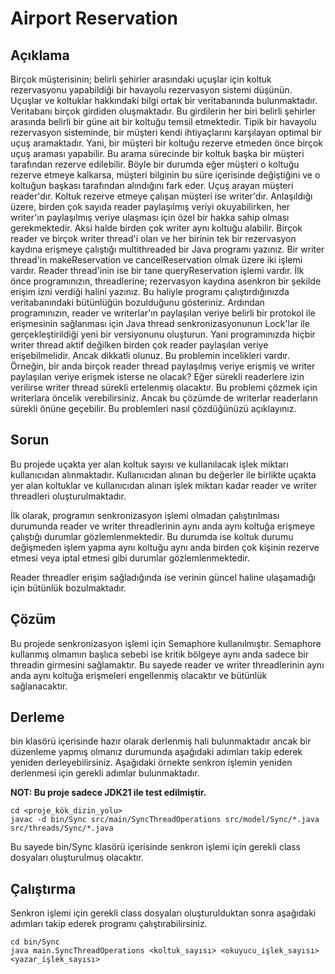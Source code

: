 # Airport Reservation

## Açıklama
Birçok müşterisinin; belirli şehirler arasındaki uçuşlar için koltuk rezervasyonu yapabildiği bir
havayolu rezervasyon sistemi düşünün. Uçuşlar ve koltuklar hakkındaki bilgi ortak bir veritabanında
bulunmaktadır. Veritabanı birçok girdiden oluşmaktadır. Bu girdilerin her biri belirli şehirler arasında
belirli bir güne ait bir koltuğu temsil etmektedir. Tipik bir havayolu rezervasyon sisteminde, bir
müşteri kendi ihtiyaçlarını karşılayan optimal bir uçuş aramaktadır. Yani, bir müşteri bir koltuğu
rezerve etmeden önce birçok uçuş araması yapabilir. Bu arama sürecinde bir koltuk başka bir müşteri
tarafından rezerve edilebilir. Böyle bir durumda eğer müşteri o koltuğu rezerve etmeye kalkarsa,
müşteri bilginin bu süre içerisinde değiştiğini ve o koltuğun başkası tarafından alındığını fark eder.
Uçuş arayan müşteri reader'dır. Koltuk rezerve etmeye çalışan müşteri ise writer'dır. Anlaşıldığı üzere,
birden çok sayıda reader paylaşılmış veriyi okuyabilirken, her writer'ın paylaşılmış veriye ulaşması
için özel bir hakka sahip olması gerekmektedir. Aksi halde birden çok writer aynı koltuğu alabilir.
Birçok reader ve birçok writer thread'i olan ve her birinin tek bir rezervasyon kaydına erişmeye
çalıştığı multithreaded bir Java programı yazınız. Bir writer thread'in makeReservation ve
cancelReservation olmak üzere iki işlemi vardır. Reader thread'inin ise bir tane queryReservation
işlemi vardır.
İlk önce programınızın, threadlerine; rezervasyon kaydına asenkron bir şekilde erişim izni verdiği
halini yazınız. Bu haliyle programı çalıştırdığınızda veritabanındaki bütünlüğün bozulduğunu
gösteriniz. Ardından programınızın, reader ve writerlar'ın paylaşılan veriye belirli bir protokol ile
erişmesinin sağlanması için Java thread senkronizasyonunun Lock'lar ile gerçekleştirildiği yeni bir
versiyonunu oluşturun. Yani programınızda hiçbir writer thread aktif değilken birden çok reader
paylaşılan veriye erişebilmelidir.
Ancak dikkatli olunuz. Bu problemin incelikleri vardır. Örneğin, bir anda birçok reader thread
paylaşılmış veriye erişmiş ve writer paylaşılan veriye erişmek isterse ne olacak? Eğer sürekli
readerlere izin verilirse writer thread sürekli ertelenmiş olacaktır. Bu problemi çözmek için writerlara
öncelik verebilirsiniz. Ancak bu çözümde de writerlar readerların sürekli önüne geçebilir. Bu
problemleri nasıl çözdüğünüzü açıklayınız.

## Sorun
Bu projede uçakta yer alan koltuk sayısı ve kullanılacak işlek miktarı kullanıcıdan alınmaktadır.
Kullanıcıdan alınan bu değerler ile birlikte uçakta yer alan koltuklar ve
kullanıcıdan alınan işlek miktarı kadar reader ve writer threadleri oluşturulmaktadır.

İlk olarak, programın senkronizasyon işlemi olmadan çalıştırılması durumunda
reader ve writer threadlerinin aynı anda aynı koltuğa erişmeye çalıştığı durumlar
gözlemlenmektedir. Bu durumda ise koltuk durumu değişmeden işlem yapma aynı koltuğu aynı anda birden çok 
kişinin rezerve etmesi veya iptal etmesi gibi durumlar gözlemlenmektedir.

Reader threadler erişim sağladığında ise verinin güncel haline ulaşamadığı için bütünlük bozulmaktadır.

## Çözüm
Bu projede senkronizasyon işlemi için Semaphore kullanılmıştır.
Semaphore kullanmış olmamın başlıca sebebi ise kritik bölgeye aynı anda sadece bir threadin girmesini sağlamaktır.
Bu sayede reader ve writer threadlerinin aynı anda aynı koltuğa erişmeleri engellenmiş olacaktır ve bütünlük sağlanacaktır.


## Derleme
bin klasörü içerisinde hazır olarak derlenmiş hali bulunmaktadır ancak bir düzenleme yapmış olmanız durumunda
aşağıdaki adımları takip ederek yeniden derleyebilirsiniz.
Aşağıdaki örnekte senkron işlemin yeniden derlenmesi için gerekli adımlar bulunmaktadır.

**NOT: Bu proje sadece JDK21 ile test edilmiştir.**

```
cd <proje_kök_dizin_yolu>
javac -d bin/Sync src/main/SyncThreadOperations src/model/Sync/*.java src/threads/Sync/*.java
```
Bu sayede bin/Sync klasörü içerisinde senkron işlemi için gerekli class dosyaları oluşturulmuş olacaktır.

## Çalıştırma
Senkron işlemi için gerekli class dosyaları oluşturulduktan sonra aşağıdaki adımları takip ederek programı çalıştırabilirsiniz.

```
cd bin/Sync
java main.SyncThreadOperations <koltuk_sayısı> <okuyucu_işlek_sayısı> <yazar_işlek_sayısı>
```